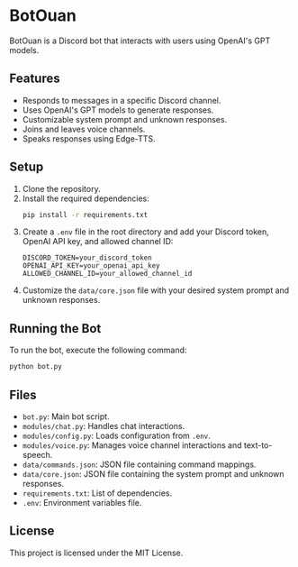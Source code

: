 # BotOuan

BotOuan is a Discord bot that interacts with users using OpenAI's GPT models.
 
## Features

- Responds to messages in a specific Discord channel.
- Uses OpenAI's GPT models to generate responses.
- Customizable system prompt and unknown responses.
- Joins and leaves voice channels.
- Speaks responses using Edge-TTS.

## Setup

1. Clone the repository.
2. Install the required dependencies:
    ```sh
    pip install -r requirements.txt
    ```
3. Create a `.env` file in the root directory and add your Discord token, OpenAI API key, and allowed channel ID:
    ```
    DISCORD_TOKEN=your_discord_token
    OPENAI_API_KEY=your_openai_api_key
    ALLOWED_CHANNEL_ID=your_allowed_channel_id
    ```
4. Customize the `data/core.json` file with your desired system prompt and unknown responses.

## Running the Bot

To run the bot, execute the following command:
```sh
python bot.py
```

## Files

- `bot.py`: Main bot script.
- `modules/chat.py`: Handles chat interactions.
- `modules/config.py`: Loads configuration from `.env`.
- `modules/voice.py`: Manages voice channel interactions and text-to-speech.
- `data/commands.json`: JSON file containing command mappings.
- `data/core.json`: JSON file containing the system prompt and unknown responses.
- `requirements.txt`: List of dependencies.
- `.env`: Environment variables file.

## License

This project is licensed under the MIT License.
